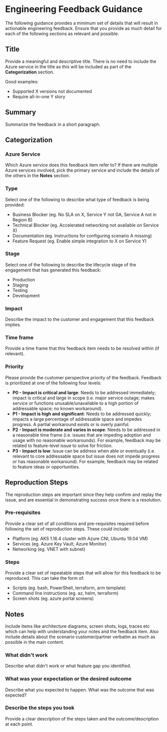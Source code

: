 # Engineering Feedback Guidance

The following guidance provides a minimum set of details that will result in actionable engineering feedback. Ensure that you provide as much detail for each of the following sections as relevant and possible.

## Title

Provide a meaningful and descriptive title. There is no need to include the Azure service in the title as this will be included as part of the **Categorization** section.

Good examples:

- Supported X versions not documented
- Require all-in-one Y story

## Summary

Summarize the feedback in a short paragraph.

## Categorization

### Azure Service

Which Azure service does this feedback item refer to? If there are multiple Azure services involved, pick the primary service and include the details of the others in the **Notes** section.

### Type

Select one of the following to describe what type of feedback is being provided:

- Business Blocker (eg. No SLA on X, Service Y not GA, Service A not in Region B)
- Technical Blocker (eg. Accelerated networking not available on Service X)
- Documentation (eg. Instructions for configuring scenario A missing)
- Feature Request (eg. Enable simple integration to X on Service Y)

### Stage

Select one of the following to describe the lifecycle stage of the engagement that has generated this feedback:

- Production
- Staging
- Testing
- Development

### Impact

Describe the impact to the customer and engagement that this feedback implies.

### Time frame

Provide a time frame that this feedback item needs to be resolved within (if relevant).

### Priority

Please provide the customer perspective priority of the feedback.  Feedback is prioritized at one of the following four levels:

- __P0 - Impact is critical and large__: Needs to be addressed immediately; impact is critical and large in scope (i.e. major service outage; makes service or functions unusable/unavailable to a high portion of addressable space; no known workaround).
- __P1 - Impact is high and significant__: Needs to be addressed quickly; impacts a large percentage of addressable space and impedes progress. A partial workaround exists or is overly painful.
- __P2 - Impact is moderate and varies in scope__: Needs to be addressed in a reasonable time frame (i.e. issues that are impeding adoption and usage with no reasonable workarounds). For example, feedback may be related to feature-level issue to solve for friction.
- __P3 - Impact is low__: Issue can be address when able or eventually (i.e. relevant to core addressable space but issue does not impede progress or has reasonable workaround). For example, feedback may be related to feature ideas or opportunities.

## Reproduction Steps

The reproduction steps are important since they help confirm and replay the issue, and are essential in demonstrating success once there is a resolution.

### Pre-requisites

Provide a clear set of all conditions and pre-requisites required before following the set of reproduction steps. These could include:

- Platform (eg. AKS 1.16.4 cluster with Azure CNI, Ubuntu 19.04 VM)
- Services (eg. Azure Key Vault, Azure Monitor)
- Networking (eg. VNET with subnet)

### Steps

Provide a clear set of repeatable steps that will allow for this feedback to be reproduced. This can take the form of:

- Scripts (eg. bash, PowerShell, terraform, arm template)
- Command line instructions (eg. az, helm, terraform)
- Screen shots (eg. azure portal screens)

## Notes

Include items like architecture diagrams, screen shots, logs, traces etc which can help with understanding your notes and the feedback item. Also include details about the scenario customer/partner verbatim as much as possible in the main content.

### What didn't work

Describe what didn't work or what feature gap you identified.

### What was your expectation or the desired outcome

Describe what you expected to happen. What was the outcome that was expected?

### Describe the steps you took

Provide a clear description of the steps taken and the outcome/description at each point.
